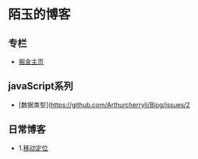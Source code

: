 # 陌玉的博客


## 专栏

* [掘金主页](https://juejin.im/user/5b797dcce51d4538a423b0e0)

## javaScript系列

* [数据类型](https://github.com/Arthurcherryli/Blog/issues/2

## 日常博客
* 1.[移动定位](https://github.com/Arthurcherryli/Blog/issues/1)
